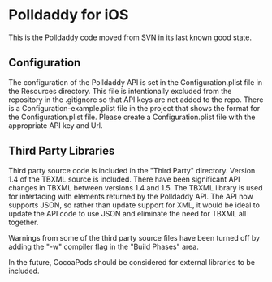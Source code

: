# Polldaddy for iOS #

This is the Polldaddy code moved from SVN in its last known good state.

## Configuration ##

The configuration of the Polldaddy API is set in the Configuration.plist file in the Resources directory.  This file is intentionally excluded from the repository in the .gitignore so that API keys are not added to the repo.  There is a Configuration-example.plist file in the project that shows the format for the Configuration.plist file.  Please create a Configuration.plist file with the appropriate API key and Url. 

## Third Party Libraries ##

Third party source code is included in the "Third Party" directory.  Version 1.4 of the TBXML source is included.  There have been significant API changes in TBXML between versions 1.4 and 1.5.  The TBXML library is used for interfacing with elements returned by the Polldaddy API.  The API now supports JSON, so rather than update support for XML, it would be ideal to update the API code to use JSON and eliminate the need for TBXML all together.

Warnings from some of the third party source files have been turned off by adding the "-w" compiler flag in the "Build Phases" area.

In the future, CocoaPods should be considered for external libraries to be included.